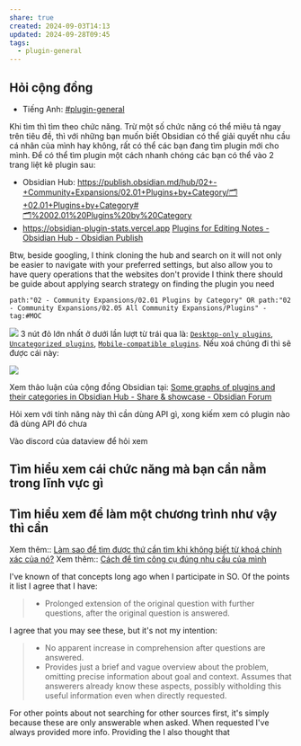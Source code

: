 ```yaml
---
share: true
created: 2024-09-03T14:13
updated: 2024-09-28T09:45
tags:
  - plugin-general
---
```

## Hỏi cộng đồng
- Tiếng Anh: [#plugin-general](https://discord.com/channels/686053708261228577/707816848615407697)


Khi tìm thì tìm theo chức năng. Trừ một số chức năng có thể miêu tả ngay trên tiêu đề, thì 
với những bạn muốn biết Obsidian có thể giải quyết nhu cầu cá nhân của mình hay không, rất có thể các bạn đang tìm plugin mới cho mình. Để có thể tìm plugin một cách nhanh chóng các bạn có thể vào 2 trang liệt kê plugin sau:
- Obsidian Hub: https://publish.obsidian.md/hub/02+-+Community+Expansions/02.01+Plugins+by+Category/🗂️+02.01+Plugins+by+Category#🗂️%2002.01%20Plugins%20by%20Category
- https://obsidian-plugin-stats.vercel.app
[Plugins for Editing Notes - Obsidian Hub - Obsidian Publish](https://publish.obsidian.md/hub/02+-+Community+Expansions/02.01+Plugins+by+Category/Plugins+for+Editing+Notes)

Btw, beside googling, I think cloning the hub and search on it will not only be easier to navigate with your preferred settings, but also allow you to have query operations that the websites don't provide
I think there should be guide about applying search strategy on finding the plugin you need 


```
path:"02 - Community Expansions/02.01 Plugins by Category" OR path:"02 - Community Expansions/02.05 All Community Expansions/Plugins" -tag:#MOC  
```
![](https://i.imgur.com/6mEXVrg.png)
3 nút đỏ lớn nhất ở dưới lần lượt từ trái qua là: [`Desktop-only plugins`](https://publish.obsidian.md/hub/02+-+Community+Expansions/02.01+Plugins+by+Category/Desktop-only+plugins "Desktop-only plugins - Obsidian Hub - Obsidian Publish"), [`Uncategorized plugins`](https://publish.obsidian.md/hub/02+-+Community+Expansions/02.01+Plugins+by+Category/Uncategorized+plugins), [`Mobile-compatible plugins`](https://publish.obsidian.md/hub/02+-+Community+Expansions/02.01+Plugins+by+Category/Mobile-compatible+plugins "Mobile-compatible plugins - Obsidian Hub - Obsidian Publish"). Nếu xoá chúng đi thì sẽ được cái này:

![](https://i.imgur.com/6bQG6Bc.png)

Xem thảo luận của cộng đồng Obsidian tại: [Some graphs of plugins and their categories in Obsidian Hub - Share & showcase - Obsidian Forum](https://forum.obsidian.md/t/some-graphs-of-plugins-and-their-categories-in-obsidian-hub/87863?u=ooker)

Hỏi xem với tính năng này thì cần dùng API gì, xong kiếm xem có plugin nào đã dùng API đó chưa

Vào discord của dataview để hỏi xem


## Tìm hiểu xem cái chức năng mà bạn cần nằm trong lĩnh vực gì
## Tìm hiểu xem để làm một chương trình như vậy thì cần 
Xem thêm:: [Làm sao để tìm được thứ cần tìm khi không biết từ khoá chính xác của nó?](../../../../L%C3%A0m%20sao%20%C4%91%E1%BB%83%20t%C3%ACm%20%C4%91%C6%B0%E1%BB%A3c%20th%E1%BB%A9%20c%E1%BA%A7n%20t%C3%ACm%20khi%20kh%C3%B4ng%20bi%E1%BA%BFt%20t%E1%BB%AB%20kho%C3%A1%20ch%C3%ADnh%20x%C3%A1c%20c%E1%BB%A7a%20n%C3%B3.md)
Xem thêm:: [Cách để tìm công cụ đúng nhu cầu của mình](../../../C%C3%A1ch%20%C4%91%E1%BB%83%20t%C3%ACm%20c%C3%B4ng%20c%E1%BB%A5%20%C4%91%C3%BAng%20nhu%20c%E1%BA%A7u%20c%E1%BB%A7a%20m%C3%ACnh.md)




I've known of that concepts long ago when I participate in SO. Of the points it list I agree that I have:
> - Prolonged extension of the original question with further questions, after the original question is answered.

I agree that you may see these, but it's not my intention:
> - No apparent increase in comprehension after questions are answered.
> - Provides just a brief and vague overview about the problem, omitting precise information about goal and context. Assumes that answerers already know these aspects, possibly witholding this useful information even when directly requested.

For other points about not searching for other sources first, it's simply because these are only answerable when asked. When requested I've always provided more info. 
Providing the 
I also thought that  